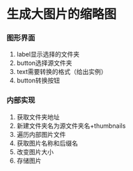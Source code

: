 # 生成大图片的缩略图
### 图形界面
1. label显示选择的文件夹
2. button选择源文件夹
3. text需要转换的格式（给出实例）
4. button转换按钮
### 内部实现
1. 获取文件夹地址
2. 新建文件夹名为源文件夹名+thumbnails
3. 遍历内部图片文件
4. 获取图片名称和后缀名
5. 改变图片大小
6. 存储图片
